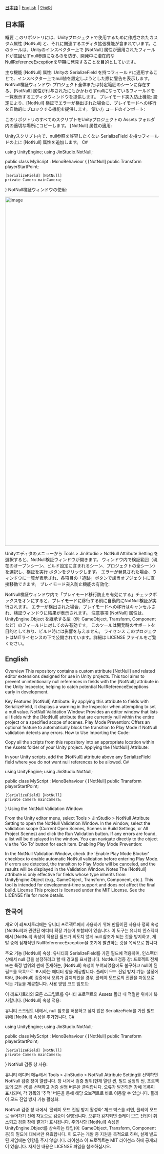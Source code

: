 [日本語](#j) | [English](#e) | [한국어](#k)

## <a id="j"></a>日本語
概要
このリポジトリには、Unityプロジェクトで使用するために作成されたカスタム属性 [NotNull] と、それに関連するエディタ拡張機能が含まれています。このツールは、Unityのインスペクター上で [NotNull] 属性が適用されたフィールドが意図せずnull参照になるのを防ぎ、開発中に潜在的なNullReferenceExceptionを早期に発見することを目的としています。

主な機能
[NotNull] 属性: Unityの SerializeField を持つフィールドに適用することで、インスペクター上でnull値を設定しようとした際に警告を表示します。
NotNull検証ウィンドウ: プロジェクト全体または特定範囲のシーンに存在する、[NotNull] 属性が付与されたにもかかわらずnullになっているフィールドを一覧表示するエディタウィンドウを提供します。
プレイモード突入防止機能: 設定により、[NotNull] 検証でエラーが検出された場合に、プレイモードへの移行を自動的にブロックする機能を提供します。
使い方
コードのインポート:

このリポジトリのすべてのスクリプトをUnityプロジェクトの Assets フォルダ内の適切な場所にコピーします。
[NotNull] 属性の適用:

Unityスクリプト内で、null参照を許容したくない SerializeField を持つフィールドの上に [NotNull] 属性を追加します。
C#

using UnityEngine;
using JinStudio.NotNull;

public class MyScript : MonoBehaviour
{
    [NotNull]
    public Transform playerStartPoint;

    [SerializeField] [NotNull]
    private Camera mainCamera;
}
NotNull検証ウィンドウの使用:

<img width="1140" alt="image" src="https://github.com/user-attachments/assets/43e426d7-d498-44a5-89fe-6f9f9a6284f5" />

Unityエディタのメニューから Tools > JinStudio > NotNull Attribute Setting を選択すると、NotNull検証ウィンドウが開きます。
ウィンドウ内で検証範囲（現在のオープンシーン、ビルド設定に含まれるシーン、プロジェクトの全シーン）を選択し、検証を実行 ボタンをクリックします。
エラーが発見された場合、ウィンドウに一覧が表示され、各項目の「追跡」ボタンで該当オブジェクトに直接移動できます。
プレイモード突入防止機能の有効化:

NotNull検証ウィンドウ内で「プレイモード移行防止を有効にする」チェックボックスをオンにすると、プレイモードに移行する前に自動的にNotNull検証が実行されます。
エラーが検出された場合、プレイモードへの移行はキャンセルされ、検証ウィンドウに結果が表示されます。
注意事項
[NotNull] 属性は、UnityEngine.Object を継承する型（例: GameObject, Transform, Component など）のフィールドに対してのみ有効です。
このツールは開発時のサポートを目的としており、ビルド時には影響を与えません。
ライセンス
このプロジェクトはMITライセンスの下で公開されています。詳細は LICENSE ファイルをご覧ください。


## <a id="e"></a>English
Overview
This repository contains a custom attribute [NotNull] and related editor extensions designed for use in Unity projects. This tool aims to prevent unintentionally null references in fields with the [NotNull] attribute in the Unity Inspector, helping to catch potential NullReferenceExceptions early in development.

Key Features
[NotNull] Attribute: By applying this attribute to fields with SerializeField, it displays a warning in the Inspector when attempting to set a null value.
NotNull Validation Window: Provides an editor window that lists all fields with the [NotNull] attribute that are currently null within the entire project or a specified scope of scenes.
Play Mode Prevention: Offers an optional feature to automatically block the transition to Play Mode if NotNull validation detects any errors.
How to Use
Importing the Code:

Copy all the scripts from this repository into an appropriate location within the Assets folder of your Unity project.
Applying the [NotNull] Attribute:

In your Unity scripts, add the [NotNull] attribute above any SerializeField field where you do not want null references to be allowed.
C#

using UnityEngine;
using JinStudio.NotNull;

public class MyScript : MonoBehaviour
{
    [NotNull]
    public Transform playerStartPoint;

    [SerializeField] [NotNull]
    private Camera mainCamera;
}
Using the NotNull Validation Window:

From the Unity editor menu, select Tools > JinStudio > NotNull Attribute Setting to open the NotNull Validation Window.
In the window, select the validation scope (Current Open Scenes, Scenes in Build Settings, or All Project Scenes) and click the Run Validation button.
If any errors are found, a list will be displayed in the window. You can navigate directly to the object via the 'Go To' button for each item.
Enabling Play Mode Prevention:

In the NotNull Validation Window, check the 'Enable Play Mode Blocker' checkbox to enable automatic NotNull validation before entering Play Mode.
If errors are detected, the transition to Play Mode will be canceled, and the results will be displayed in the Validation Window.
Notes
The [NotNull] attribute is only effective for fields whose type inherits from UnityEngine.Object (e.g., GameObject, Transform, Component, etc.).
This tool is intended for development-time support and does not affect the final build.
License
This project is licensed under the MIT License. See the LICENSE file for more details.



## <a id="k"></a>한국어
개요
이 레포지토리에는 유니티 프로젝트에서 사용하기 위해 만들어진 사용자 정의 속성 [NotNull]과 관련된 에디터 확장 기능이 포함되어 있습니다. 이 도구는 유니티 인스펙터에서 [NotNull] 속성이 적용된 필드가 의도치 않게 null 참조가 되는 것을 방지하고, 개발 중에 잠재적인 NullReferenceException을 조기에 발견하는 것을 목적으로 합니다.

주요 기능
[NotNull] 속성: 유니티의 SerializeField를 가진 필드에 적용하여, 인스펙터 상에서 null 값을 설정하려고 할 때 경고를 표시합니다.
NotNull 검증 창: 프로젝트 전체 또는 특정 범위의 씬에 존재하는, [NotNull] 속성이 부여되었음에도 불구하고 null이 된 필드를 목록으로 표시하는 에디터 창을 제공합니다.
플레이 모드 진입 방지 기능: 설정에 따라, [NotNull] 검증에서 오류가 감지되었을 경우, 플레이 모드로의 전환을 자동으로 막는 기능을 제공합니다.
사용 방법
코드 임포트:

이 레포지토리의 모든 스크립트를 유니티 프로젝트의 Assets 폴더 내 적절한 위치에 복사합니다.
[NotNull] 속성 적용:

유니티 스크립트 내에서, null 참조를 허용하고 싶지 않은 SerializeField를 가진 필드 위에 [NotNull] 속성을 추가합니다.
C#

using UnityEngine;
using JinStudio.NotNull;

public class MyScript : MonoBehaviour
{
    [NotNull]
    public Transform playerStartPoint;

    [SerializeField] [NotNull]
    private Camera mainCamera;
}
NotNull 검증 창 사용:

유니티 에디터 메뉴에서 Tools > JinStudio > NotNull Attribute Setting을 선택하면 NotNull 검증 창이 열립니다.
창 내에서 검증 범위(현재 열린 씬, 빌드 설정의 씬, 프로젝트의 모든 씬)를 선택하고 검증 실행 버튼을 클릭합니다.
오류가 발견되면 창에 목록이 표시되며, 각 항목의 '추적' 버튼을 통해 해당 오브젝트로 바로 이동할 수 있습니다.
플레이 모드 진입 방지 기능 활성화:

NotNull 검증 창 내에서 '플레이 모드 진입 방지 활성화' 체크 박스를 켜면, 플레이 모드로 들어가기 전에 자동으로 검증이 실행됩니다.
오류가 감지되면 플레이 모드 진입이 취소되고 검증 창에 결과가 표시됩니다.
주의사항
[NotNull] 속성은 UnityEngine.Object를 상속하는 타입(예: GameObject, Transform, Component 등)의 필드에 대해서만 유효합니다.
이 도구는 개발 중 지원을 목적으로 하며, 실제 빌드된 게임에는 영향을 주지 않습니다.
라이선스
이 프로젝트는 MIT 라이선스 하에 공개되어 있습니다. 자세한 내용은 LICENSE 파일을 참조하십시오.
